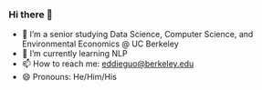### Hi there 👋 

- 📖 I’m a senior studying Data Science, Computer Science, and Environmental Economics @ UC Berkeley
- 🌱 I’m currently learning NLP
- 📫 How to reach me: eddieguo@berkeley.edu
- 😄 Pronouns: He/Him/His
